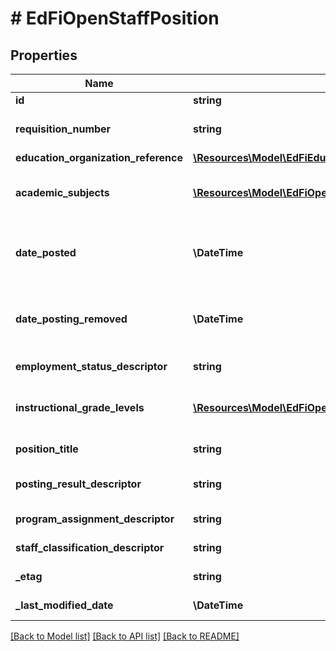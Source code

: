 # # EdFiOpenStaffPosition

## Properties

Name | Type | Description | Notes
------------ | ------------- | ------------- | -------------
**id** | **string** |  | [optional]
**requisition_number** | **string** | The number or identifier assigned to an open staff position, typically a requisition number assigned by Human Resources. |
**education_organization_reference** | [**\Resources\Model\EdFiEducationOrganizationReference**](EdFiEducationOrganizationReference.md) |  |
**academic_subjects** | [**\Resources\Model\EdFiOpenStaffPositionAcademicSubject[]**](EdFiOpenStaffPositionAcademicSubject.md) | An unordered collection of openStaffPositionAcademicSubjects. The teaching field required for the open staff position. | [optional]
**date_posted** | **\DateTime** | Date the open staff position was posted.  Note: Date interpretation may vary. Ed-Fi recommends inclusive dates, but states may define dates as inclusive or exclusive. For calculations, align with local guidelines. |
**date_posting_removed** | **\DateTime** | The date the posting was removed or filled.  Note: Date interpretation may vary. Ed-Fi recommends inclusive dates, but states may define dates as inclusive or exclusive. For calculations, align with local guidelines. | [optional]
**employment_status_descriptor** | **string** | Reflects the type of employment or contract desired for the position. |
**instructional_grade_levels** | [**\Resources\Model\EdFiOpenStaffPositionInstructionalGradeLevel[]**](EdFiOpenStaffPositionInstructionalGradeLevel.md) | An unordered collection of openStaffPositionInstructionalGradeLevels. The set of grade levels for which the position&#39;s assignment is responsible. | [optional]
**position_title** | **string** | The descriptive name of an individual&#39;s position. | [optional]
**posting_result_descriptor** | **string** | Indication of whether the OpenStaffPosition was filled or retired without filling. | [optional]
**program_assignment_descriptor** | **string** | The name of the program for which the open staff position will be assigned. | [optional]
**staff_classification_descriptor** | **string** | The titles of employment, official status, or rank of education staff. |
**_etag** | **string** | A unique system-generated value that identifies the version of the resource. | [optional]
**_last_modified_date** | **\DateTime** | The date and time the resource was last modified. | [optional]

[[Back to Model list]](../../README.md#models) [[Back to API list]](../../README.md#endpoints) [[Back to README]](../../README.md)
